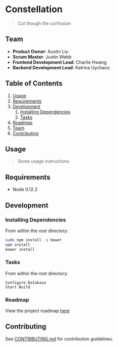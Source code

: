 # Constellation

> Cut though the confusion

## Team

  - __Product Owner__: Austin Liu
  - __Scrum Master__: Justin Webb
  - __Frontend Development Lead__: Charlie Hwang 
  - __Backend Development Lead__: Katrina Uychaco 

## Table of Contents

1. [Usage](#Usage)
1. [Requirements](#requirements)
1. [Development](#development)
    1. [Installing Dependencies](#installing-dependencies)
    1. [Tasks](#tasks)
1. [Roadmap](#roadmap)
1. [Team](#team)
1. [Contributing](#contributing)

## Usage

> Some usage instructions

## Requirements

- Node 0.12.2

## Development

### Installing Dependencies

From within the root directory:

```sh
sudo npm install -g bower
npm install
bower install
```

### Tasks

From within the root directory:

```
Configure Database
Start Build
```

### Roadmap

View the project roadmap [here](https://github.com/relentlessbreakfast/nodachi/issues)


## Contributing

See [CONTRIBUTING.md](CONTRIBUTING.md) for contribution guidelines.
